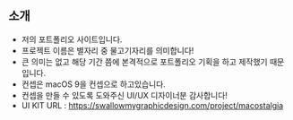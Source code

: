 ## 소개
- 저의 포트폴리오 사이트입니다.
- 프로젝트 이름은 별자리 중 물고기자리를 의미합니다!
- 큰 의미는 없고 해당 기간 쯤에 본격적으로 포트폴리오 기획을 하고 제작했기 때문입니다.
- 컨셉은 macOS 9을 컨셉으로 하고있습니다.
- 컨셉을 만들 수 있도록 도와주신 UI/UX 디자이너분 감사합니다!
- UI KIT URL : https://swallowmygraphicdesign.com/project/macostalgia
